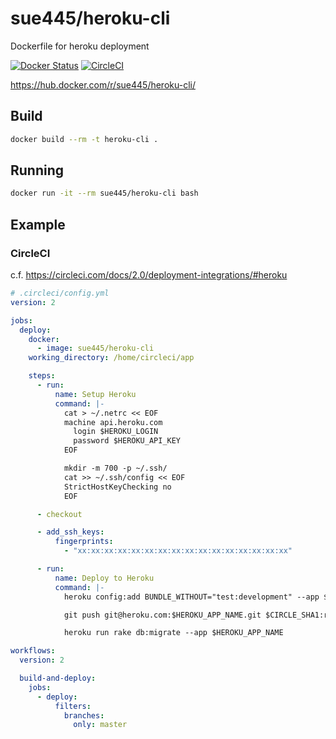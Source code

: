 # sue445/heroku-cli
Dockerfile for heroku deployment

[![Docker Status](https://dockerbuildbadges.quelltext.eu/status.svg?organization=sue445&repository=heroku-cli)](https://hub.docker.com/r/sue445/heroku-cli/)
[![CircleCI](https://circleci.com/gh/sue445/dockerfile-heroku-cli.svg?style=svg)](https://circleci.com/gh/sue445/dockerfile-heroku-cli)

https://hub.docker.com/r/sue445/heroku-cli/

## Build
```bash
docker build --rm -t heroku-cli .
```

## Running
```bash
docker run -it --rm sue445/heroku-cli bash
```

## Example
### CircleCI
c.f. https://circleci.com/docs/2.0/deployment-integrations/#heroku

```yml
# .circleci/config.yml
version: 2

jobs:
  deploy:
    docker:
      - image: sue445/heroku-cli
    working_directory: /home/circleci/app

    steps:
      - run:
          name: Setup Heroku
          command: |-
            cat > ~/.netrc << EOF
            machine api.heroku.com
              login $HEROKU_LOGIN
              password $HEROKU_API_KEY
            EOF

            mkdir -m 700 -p ~/.ssh/
            cat >> ~/.ssh/config << EOF
            StrictHostKeyChecking no
            EOF

      - checkout

      - add_ssh_keys:
          fingerprints:
            - "xx:xx:xx:xx:xx:xx:xx:xx:xx:xx:xx:xx:xx:xx:xx:xx"

      - run:
          name: Deploy to Heroku
          command: |-
            heroku config:add BUNDLE_WITHOUT="test:development" --app $HEROKU_APP_NAME

            git push git@heroku.com:$HEROKU_APP_NAME.git $CIRCLE_SHA1:refs/heads/master

            heroku run rake db:migrate --app $HEROKU_APP_NAME

workflows:
  version: 2

  build-and-deploy:
    jobs:
      - deploy:
          filters:
            branches:
              only: master
```
